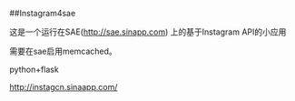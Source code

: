 ##Instagram4sae


这是一个运行在SAE(http://sae.sinapp.com) 上的基于Instagram API的小应用

需要在sae启用memcached。

python+flask


http://instagcn.sinaapp.com/

